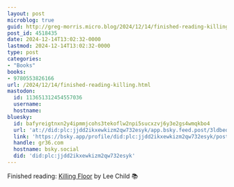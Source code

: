 ```yaml
---
layout: post
microblog: true
guid: http://greg-morris.micro.blog/2024/12/14/finished-reading-killing.html
post_id: 4518435
date: 2024-12-14T13:02:32-0000
lastmod: 2024-12-14T13:02:32-0000
type: post
categories:
- "Books"
books:
- 9780553826166
url: /2024/12/14/finished-reading-killing.html
mastodon:
  id: 113651312454557036
  username: 
  hostname: 
bluesky:
  id: bafyreigtnxn2y4ipmmjcohs3tekoflw2npi5sucxzvj6y3e2gs4wmqkbo4
  url: 'at://did:plc:jjdd2ikxewkizm2qw732esyk/app.bsky.feed.post/3ldbedczets2y'
  link: 'https://bsky.app/profile/did:plc:jjdd2ikxewkizm2qw732esyk/post/3ldbedczets2y'
  handle: gr36.com
  hostname: bsky.social
  did: 'did:plc:jjdd2ikxewkizm2qw732esyk'
---
```

Finished reading: [Killing Floor](https://micro.blog/books/9780553826166) by Lee Child 📚
